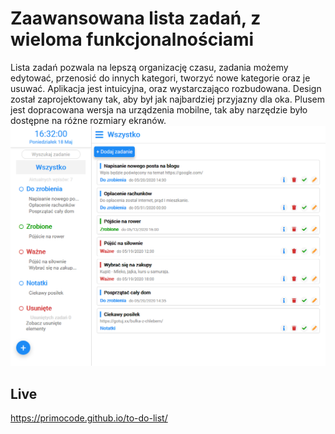 # Zaawansowana lista zadań, z wieloma funkcjonalnościami
Lista zadań pozwala na lepszą organizację czasu, zadania możemy edytować, przenosić do innych kategori, tworzyć nowe kategorie oraz je usuwać. Aplikacja jest intuicyjna, oraz wystarczająco rozbudowana. Design został zaprojektowany tak, aby był jak najbardziej przyjazny dla oka. Plusem jest dopracowana wersja na urządzenia mobilne, tak aby narzędzie było dostępne na różne rozmiary ekranów.
![alt text](https://github.com/Primocode/to-do-list/blob/master/images/main-photo.png)
## Live
https://primocode.github.io/to-do-list/
